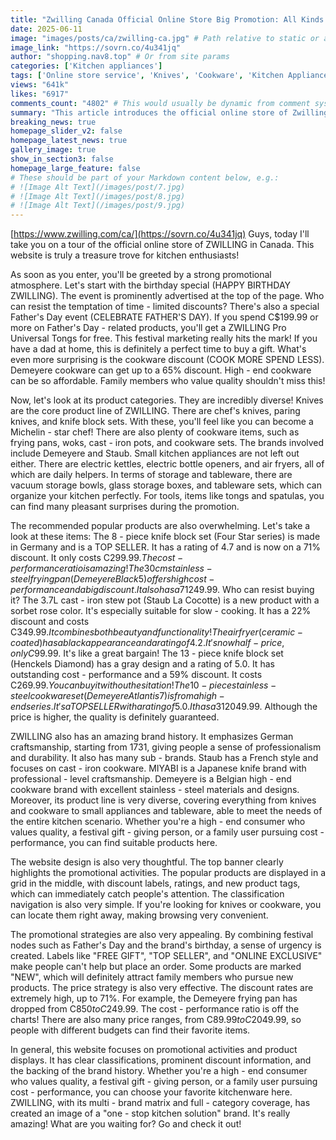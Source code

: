 ```yaml
---
title: "Zwilling Canada Official Online Store Big Promotion: All Kinds of Kitchenware Starting from CAD 299.99"
date: 2025-06-11
image: "images/posts/ca/zwilling-ca.jpg" # Path relative to static or assets
image_link: "https://sovrn.co/4u341jq"
author: "shopping.nav8.top" # Or from site params
categories: ['Kitchen appliances']
tags: ['Online store service', 'Knives', 'Cookware', 'Kitchen Appliances', 'Storage and tableware', 'Knife rack sets', 'Stainless steel woks', 'Cast iron stew pots', 'Air fryers']
views: "641k"
likes: "6917"
comments_count: "4802" # This would usually be dynamic from comment system
summary: "This article introduces the official online store of Zwilling in Canada, which is a treasure trove for kitchen enthusiasts. The website offers promotional activities such as birthday discounts. It has a rich product classification, and there are big discounts on popular products. Zwilling has a long history and a diverse brand portfolio. The website is thoughtfully designed and its promotion strategies are clever. It can meet the needs of different users and create a one-stop kitchen solution, making it worth a visit."
breaking_news: true   
homepage_slider_v2: false  
homepage_latest_news: true  
gallery_image: true  
show_in_section3: false
homepage_large_feature: false
# These should be part of your Markdown content below, e.g.:
# ![Image Alt Text](/images/post/7.jpg)
# ![Image Alt Text](/images/post/8.jpg)
# ![Image Alt Text](/images/post/9.jpg)
---
```

[https://www.zwilling.com/ca/](https://sovrn.co/4u341jq)
Guys, today I'll take you on a tour of the official online store of ZWILLING in Canada. This website is truly a treasure trove for kitchen enthusiasts!

As soon as you enter, you'll be greeted by a strong promotional atmosphere. Let's start with the birthday special (HAPPY BIRTHDAY ZWILLING). The event is prominently advertised at the top of the page. Who can resist the temptation of time - limited discounts? There's also a special Father's Day event (CELEBRATE FATHER'S DAY). If you spend C$199.99 or more on Father's Day - related products, you'll get a ZWILLING Pro Universal Tongs for free. This festival marketing really hits the mark! If you have a dad at home, this is definitely a perfect time to buy a gift. What's even more surprising is the cookware discount (COOK MORE SPEND LESS). Demeyere cookware can get up to a 65% discount. High - end cookware can be so affordable. Family members who value quality shouldn't miss this!

Now, let's look at its product categories. They are incredibly diverse! Knives are the core product line of ZWILLING. There are chef's knives, paring knives, and knife block sets. With these, you'll feel like you can become a Michelin - star chef! There are also plenty of cookware items, such as frying pans, woks, cast - iron pots, and cookware sets. The brands involved include Demeyere and Staub. Small kitchen appliances are not left out either. There are electric kettles, electric bottle openers, and air fryers, all of which are daily helpers. In terms of storage and tableware, there are vacuum storage bowls, glass storage boxes, and tableware sets, which can organize your kitchen perfectly. For tools, items like tongs and spatulas, you can find many pleasant surprises during the promotion.

The recommended popular products are also overwhelming. Let's take a look at these items:
The 8 - piece knife block set (Four Star series) is made in Germany and is a TOP SELLER. It has a rating of 4.7 and is now on a 71% discount. It only costs C$299.99. The cost - performance ratio is amazing!
The 30cm stainless - steel frying pan (Demeyere Black 5) offers high cost - performance and a big discount. It also has a 71% discount, only costing C$249.99. Who can resist buying it?
The 3.7L cast - iron stew pot (Staub La Cocotte) is a new product with a sorbet rose color. It's especially suitable for slow - cooking. It has a 22% discount and costs C$349.99. It combines both beauty and functionality!
The air fryer (ceramic - coated) has a black appearance and a rating of 4.2. It's now half - price, only C$99.99. It's like a great bargain!
The 13 - piece knife block set (Henckels Diamond) has a gray design and a rating of 5.0. It has outstanding cost - performance and a 59% discount. It costs C$269.99. You can buy it without hesitation!
The 10 - piece stainless - steel cookware set (Demeyere Atlantis 7) is from a high - end series. It's a TOP SELLER with a rating of 5.0. It has a 31% discount and costs C$2049.99. Although the price is higher, the quality is definitely guaranteed.

ZWILLING also has an amazing brand history. It emphasizes German craftsmanship, starting from 1731, giving people a sense of professionalism and durability. It also has many sub - brands. Staub has a French style and focuses on cast - iron cookware. MIYABI is a Japanese knife brand with professional - level craftsmanship. Demeyere is a Belgian high - end cookware brand with excellent stainless - steel materials and designs. Moreover, its product line is very diverse, covering everything from knives and cookware to small appliances and tableware, able to meet the needs of the entire kitchen scenario. Whether you're a high - end consumer who values quality, a festival gift - giving person, or a family user pursuing cost - performance, you can find suitable products here.

The website design is also very thoughtful. The top banner clearly highlights the promotional activities. The popular products are displayed in a grid in the middle, with discount labels, ratings, and new product tags, which can immediately catch people's attention. The classification navigation is also very simple. If you're looking for knives or cookware, you can locate them right away, making browsing very convenient.

The promotional strategies are also very appealing. By combining festival nodes such as Father's Day and the brand's birthday, a sense of urgency is created. Labels like "FREE GIFT", "TOP SELLER", and "ONLINE EXCLUSIVE" make people can't help but place an order. Some products are marked "NEW", which will definitely attract family members who pursue new products. The price strategy is also very effective. The discount rates are extremely high, up to 71%. For example, the Demeyere frying pan has dropped from C$850 to C$249.99. The cost - performance ratio is off the charts! There are also many price ranges, from C$89.99 to C$2049.99, so people with different budgets can find their favorite items.

In general, this website focuses on promotional activities and product displays. It has clear classifications, prominent discount information, and the backing of the brand history. Whether you're a high - end consumer who values quality, a festival gift - giving person, or a family user pursuing cost - performance, you can choose your favorite kitchenware here. ZWILLING, with its multi - brand matrix and full - category coverage, has created an image of a "one - stop kitchen solution" brand. It's really amazing! What are you waiting for? Go and check it out! 
